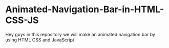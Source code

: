 # Animated-Navigation-Bar-in-HTML-CSS-JS
Hey guys in this repository we will make an animated navigation bar by using HTML CSS and JavaScript
